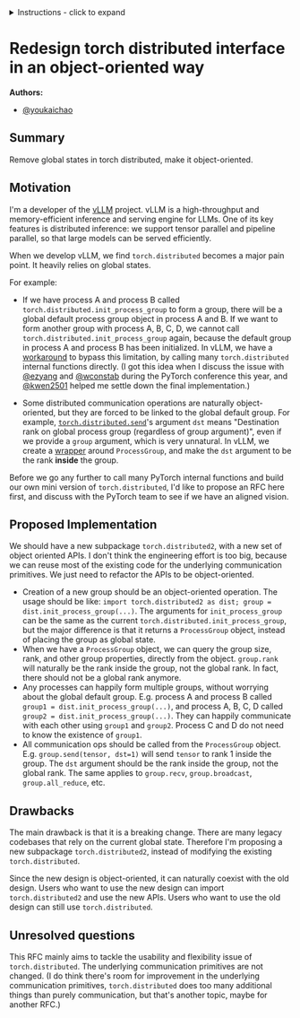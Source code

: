 

<details>
<summary>Instructions - click to expand</summary>

- Fork the rfcs repo: https://github.com/pytorch/rfcs
- Copy `RFC-0000-template.md` to `RFC-00xx-my-feature.md`, or write your own open-ended proposal. Put care into the details.
- Submit a pull request titled `RFC-00xx-my-feature`. 
    - Assign the `draft` label while composing the RFC. You may find it easier to use a WYSIWYG editor (like Google Docs) when working with a few close collaborators; feel free to use whatever platform you like. Ideally this document is publicly visible and is linked to from the PR.
    - When opening the RFC for general discussion, copy your document into the `RFC-00xx-my-feature.md` file on the PR and assign the `commenting` label.
- Build consensus for your proposal, integrate feedback and revise it as needed, and summarize the outcome of the discussion via a [resolution template](https://github.com/pytorch/rfcs/blob/master/RFC-0000-template.md#resolution).
    - If the RFC is idle here (no activity for 2 weeks), assign the label `stalled` to the PR.
- Once the discussion has settled, assign a new label based on the level of support:
    - `accepted` if a decision has been made in the RFC
    - `draft` if the author needs to rework the RFC’s proposal
    - `shelved` if there are no plans to move ahead with the current RFC’s proposal. We want neither to think about evaluating the proposal
nor about implementing the described feature until some time in the future.
- A state of `accepted` means that the core team has agreed in principle to the proposal, and it is ready for implementation. 
- The author (or any interested developer) should next open a tracking issue on Github corresponding to the RFC.
    - This tracking issue should contain the implementation next steps. Link to this tracking issue on the RFC (in the Resolution > Next Steps section)
- Once all relevant PRs are merged, the RFC’s status label can be finally updated to `closed`.

</details>





# Redesign torch distributed interface in an object-oriented way

**Authors:**
* [@youkaichao](https://github.com/youkaichao)


## **Summary**

Remove global states in torch distributed, make it object-oriented.

## **Motivation**

I'm a developer of the [vLLM](https://github.com/vllm-project/vllm) project. vLLM is a high-throughput and memory-efficient inference and serving engine for LLMs. One of its key features is distributed inference: we support tensor parallel and pipeline parallel, so that large models can be served efficiently.

When we develop vLLM, we find `torch.distributed` becomes a major pain point. It heavily relies on global states.

For example:

- If we have process A and process B called `torch.distributed.init_process_group` to form a group, there will be a global default process group object in process A and B. If we want to form another group with process A, B, C, D, we cannot call `torch.distributed.init_process_group` again, because the default group in process A and process B has been initialized. In vLLM, we have a [workaround](https://github.com/vllm-project/vllm/blob/ad39bd640cdaaf2963cd07a7cc912c1dde516ed0/vllm/distributed/utils.py#L94) to bypass this limitation, by calling many `torch.distributed` internal functions directly. (I got this idea when I discuss the issue with [@ezyang](https://github.com/ezyang) and [@wconstab](https://github.com/wconstab) during the PyTorch conference this year, and [@kwen2501](https://github.com/kwen2501) helped me settle down the final implementation.)

- Some distributed communication operations are naturally object-oriented, but they are forced to be linked to the global default group. For example, [`torch.distributed.send`](https://pytorch.org/docs/stable/distributed.html#torch.distributed.send)'s argument
`dst` means "Destination rank on global process group (regardless of group argument)", even if we provide a `group` argument, which is very unnatural. In vLLM, we create a [wrapper](https://github.com/vllm-project/vllm/blob/7371749d54db40999d896c4a7f8935bc6984c093/vllm/distributed/parallel_state.py#L557) around `ProcessGroup`, and make the `dst` argument to be the rank **inside** the group.

Before we go any further to call many PyTorch internal functions and build our own mini version of `torch.distributed`, I'd like to propose an RFC here first, and discuss with the PyTorch team to see if we have an aligned vision.

## **Proposed Implementation**

We should have a new subpackage `torch.distributed2`, with a new set of object oriented APIs. I don't think the engineering effort is too big, because we can reuse most of the existing code for the underlying communication primitives. We just need to refactor the APIs to be object-oriented.

- Creation of a new group should be an object-oriented operation. The usage should be like: `import torch.distributed2 as dist; group = dist.init_process_group(...)`. The arguments for `init_process_group` can be the same as the current `torch.distributed.init_process_group`, but the major difference is that it returns a `ProcessGroup` object, instead of placing the group as global state.
- When we have a `ProcessGroup` object, we can query the group size, rank, and other group properties, directly from the object. `group.rank` will naturally be the rank inside the group, not the global rank. In fact, there should not be a global rank anymore.
- Any processes can happily form multiple groups, without worrying about the global default group. E.g. process A and process B called `group1 = dist.init_process_group(...)`, and process A, B, C, D called `group2 = dist.init_process_group(...)`. They can happily communicate with each other using `group1` and `group2`. Process C and D do not need to know the existence of `group1`.
- All communication ops should be called from the `ProcessGroup` object. E.g. `group.send(tensor, dst=1)` will send `tensor` to rank 1 inside the group. The `dst` argument should be the rank inside the group, not the global rank. The same applies to `group.recv`, `group.broadcast`, `group.all_reduce`, etc.


## **Drawbacks**

The main drawback is that it is a breaking change. There are many legacy codebases that rely on the current global state. Therefore I'm proposing a new subpackage `torch.distributed2`, instead of modifying the existing `torch.distributed`.

Since the new design is object-oriented, it can naturally coexist with the old design. Users who want to use the new design can import `torch.distributed2` and use the new APIs. Users who want to use the old design can still use `torch.distributed`.

## **Unresolved questions**
This RFC mainly aims to tackle the usability and flexibility issue of `torch.distributed`. The underlying communication primitives are not changed. (I do think there's room for improvement in the underlying communication primitives, `torch.distributed` does too many additional things than purely communication, but that's another topic, maybe for another RFC.)
